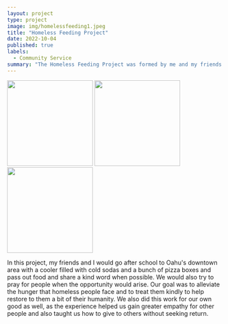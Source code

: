 ```yaml
---
layout: project
type: project
image: img/homelessfeeding1.jpeg
title: "Homeless Feeding Project"
date: 2022-10-04
published: true
labels:
  - Community Service
summary: "The Homeless Feeding Project was formed by me and my friends to serve pizza and cold sodas to homeless people in Oahu's downtown area."
---
```

<div class="text-center p-4">
  <img width="200px" src="../img/homelessfeeding2" class="img-thumbnail" >
  <img width="200px" src="../img/homelessfeeding3" class="img-thumbnail" >
  <img width="200px" src="../img/homelessfeeding4" class="img-thumbnail" >
</div>

In this project, my friends and I would go after school to Oahu's downtown area with a cooler filled with cold sodas and a bunch of pizza boxes and pass out food and share a kind word when possible. We would also try to pray for people when the opportunity would arise. Our goal was to alleviate the hunger that homeless people face and to treat them kindly to help restore to them a bit of their humanity. We also did this work for our own good as well, as the experience helped us gain greater empathy for other people and also taught us how to give to others without seeking return. 
